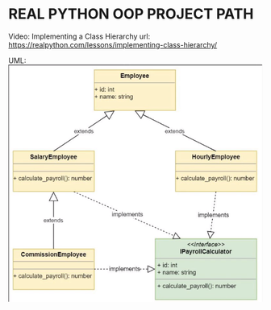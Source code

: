 # REAL PYTHON OOP PROJECT PATH

Video: Implementing a Class Hierarchy
url: https://realpython.com/lessons/implementing-class-hierarchy/

UML:
![Image of Yaktocat](oop_project_path.png)